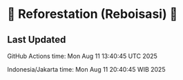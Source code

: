
# 🌳 Reforestation (Reboisasi) 🌲

## Last Updated

GitHub Actions time: Mon Aug 11 13:40:45 UTC 2025

Indonesia/Jakarta time: Mon Aug 11 20:40:45 WIB 2025
